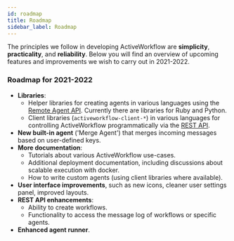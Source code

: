 ```yaml
---
id: roadmap
title: Roadmap
sidebar_label: Roadmap
---
```


The principles we follow in developing ActiveWorkflow are
**simplicity**, **practicality**, and **reliability**.
Below you will find an overview of upcoming features and
improvements we wish to carry out in 2021-2022.

### Roadmap for 2021-2022

* **Libraries**:
  * Helper libraries for creating agents in various languages using the
    [Remote Agent API](remote-agent-api). Currently there are libraries for
    Ruby and Python.
  * Client libraries (`activeworkflow-client-*`) in various languages for
    controlling ActiveWorkflow programmatically via the [REST API](rest-api).
* **New built-in agent** ('Merge Agent') that merges incoming messages based
    on user-defined keys.
* **More documentation**:
  * Tutorials about various ActiveWorkflow use-cases.
  * Additional deployment documentation, including discussions about scalable
    execution with docker.
  * How to write custom agents (using client libraries where available).
* **User interface improvements**, such as new icons, cleaner user settings
    panel, improved layouts.
* **REST API enhancements**:
  * Ability to create workflows.
  * Functionality to access the message log of workflows or specific agents.
* **Enhanced agent runner**.
